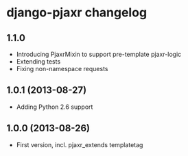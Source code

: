 # django-pjaxr changelog

## 1.1.0

* Introducing PjaxrMixin to support pre-template pjaxr-logic
* Extending tests
* Fixing non-namespace requests

## 1.0.1 (2013-08-27)

* Adding Python 2.6 support

## 1.0.0 (2013-08-26)

* First version, incl. pjaxr_extends templatetag
